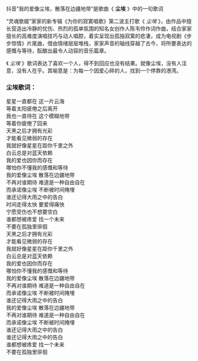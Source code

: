 

抖音“我的爱像尘埃，散落在边疆地带“是歌曲《 **尘埃** 》中的一句歌词

“灵魂歌姬”家家的新专辑《为你的寂寞唱歌》第二波主打歌《 _尘埃_
》，由作品中擅长营造出冷静的忧伤、热烈的孤单氛围的知名女创作人陈韦伶作词作曲，结合家家擅长的高难度演唱技巧与动人唱腔，着实呈现出孤独寂寞的悲凄，成为电视剧《步步惊情》片尾曲，借由情绪层层堆栈，家家声音的轴线穿越了古今，将所要表达的感慨与等待，酝酿出最令人动容的音乐篇章。

《 _尘埃_ 》歌词表达了喜欢一个人，得不到回应也没有结果。就像尘埃，没有人注意，没有人在乎。其喻意是：为每一个因爱心碎的人，找到一个停靠的港湾。

### 尘埃歌词：

星星一直都在 这一片云海  
等着太阳疲倦之后离开  
我也一直待在 这个模糊地带  
等着你疲倦了回来  
天黑之后才拥有光彩  
才能看见微弱的存在  
我就好像星星在距你千里之外  
白云总是对蓝天依赖  
我的爱也因你而存在  
哪怕你不懂我的感慨和等待  
我的爱像尘埃 散落在边疆地带  
不再对谁期待 难道是一种自由自在  
而承诺像尘埃 不断被时间掩埋  
谁还记得大雨之中的告白  
时间走得太快 要爱得痛快  
宁愿受伤也不想要空白  
谁都想被疼爱 找一个未来  
不要在孤独里徘徊  
天黑之后才拥有光彩  
才能看见微弱的存在  
我就好像星星在距你千里之外  
白云总是对蓝天依赖  
我的爱也因你而存在  
哪怕你不懂我的感慨和等待  
我的爱像尘埃 散落在边疆地带  
不再对谁期待 难道是一种自由自在  
而承诺像尘埃 不断被时间掩埋  
谁还记得大雨之中的告白  
我的爱像尘埃 散落在边疆地带  
不再对谁期待 难道是一种自由自在  
而承诺像尘埃 不断被时间掩埋  
谁还记得大雨之中的告白  
谁还记得大雨之中的告白  
谁都想被疼爱 找一个未来  
不要在孤独里徘徊

